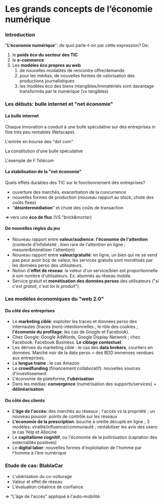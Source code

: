 # Les grands concepts de l’économie numérique

### Introduction

"**L'économie numérique**": de quoi parle-t-on par cette expression? De:

1. le **poids éco du secteur des TIC**
2. le **e-commerce**
3. Les **modèles éco propres au web**
   1. de nouvelles modalités de rencontre offre/demande
   2. pour les médias, de nouvelles formes de valorisation des productions journalistiques
   3. les modèles éco des biens intangibles/immatériels sont davantage transformés par le numérique \(vs tangibles\)

### Les débuts: bulle internet et "net économie"

#### La bulle internet

Chaque innovation a conduit à une bulle spéculative sur des entreprises in fine très peu rentables \(Netscape\).

L'entrée en bourse des "dot com"

La constitution d'une bulle spéculative

L'exemple de F.Télécom

#### La stabilisation de la "net économie"

Quels effets durables des TIC sur le fonctionnement des entreprises?

* ouverture des marchés, exacerbation de la concurrence
* nouvelles formes de production \(nouveau rapport au stock, chute des coûts fixes\)
* "**désintermédiation**" et chute des coûts de transaction

=&gt; vers une **éco de flux** \(VS "brick&mortar\)

#### De nouvelles règles du jeu

* Nouveau rapport entre **valeur/audience**: **l'économie de l'attention** \(contexte d'infobésité ; bien rare de l'attention en ligne ; mesurer&monétiser l'attention\)
* Nouveau rapport entre **valeur/gratuité**: en ligne, un bien qui ne se vend pas peur avoir bcp de valeur, les services gratuits sont monétisés par les données perso des utilisateurs.
* Notion d'**effet de réseau**: la valeur d'un service/bien est proportionnelle à son nombre d'utilisateurs. Ex: abonnés au réseau mobile.
* Service gratuit et **monétisation des données persos** des utilisateurs \("_si c'est gratuit, c'est toi le produit_"\).

### Les modèles économiques du "web 2.0"

#### Du côté des entreprises

* Le **marketing ciblé**: exploiter les traces et données perso des internautes \(traces \(non\)-intentionnelles ; le rôle des cookies ; **l'économie du profilage**: les cas de Google et Facebook\).
* Chez Google: Google AdWords, Google Display Network ; chez Facebook: Facebook Business. **Le ciblage contextuel**.
* Les dérives du marketing ciblé : le cas des **data brokers**, courtiers en données. Marché noir de la data perso &gt; des BDD immenses vendues aux entreprises.
* La **longue traine** : le cas Amazon
* Le **crowdfunding** \(financement collaboratif\): nouvelles sources d'investissement
* L'économie de plateforme, **l'ubérisation**
* Dans les médias: **convergence** \(numérisation des supports/services\) + **délinéarisation**

#### Du côté des clients

* **L'âge de l'accès**: des marchés au réseaux ; l'accès vs la propriété ; un nouveau pouvoir: points de contrôle sur les réseaux
* **L'économie de la prescription**: bouche à oreille décuplé en ligne ; 3 modèles: viralité/influence/communauté ; rentabiliser les avis des users: le cas Yelp et Allociné
* Le **capitalisme cognitif**, ou l'économie de la pollinisation \(captation des externalités positives\)
* Le **digital labor**: nouvelles formes d'exploitation de l'homme par l'homme à l'ère numérique

### Etude de cas: BlablaCar

* L'ubérisation du co-voiturage
* Valeur et effet de réseau
* L'évaluation créatrice de confiance

=&gt; "L'âge de l'accès" appliqué à l'auto-mobilité.

